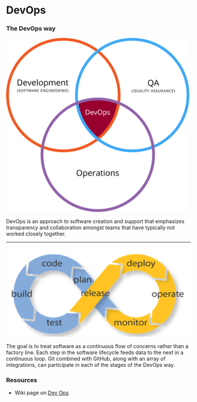 DevOps
===============

### The DevOps way

<img src="images/devops-venn.png" width="500px" />
</br>
<p width="600px">DevOps is an approach to software creation and support that emphasizes transparency and collaboration amongst teams that have typically not worked closely together.</p>

___

<img src="images/devops.png" width="600px" />
</br>
<p width="600px">The goal is to treat software as a continuous flow of concerns rather than a factory line. Each step in the software lifecycle feeds data to the next in a continuous loop.  
Git combined with GitHub, along with an array of integrations, can participate in each of the stages of the DevOps way.</p>

### Resources
 - Wiki page on [Dev Ops](https://en.wikipedia.org/wiki/DevOps)
